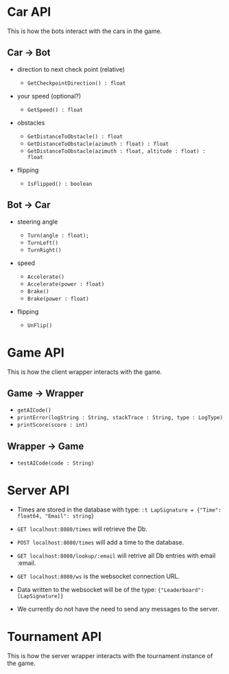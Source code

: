 Car API
============
This is how the bots interact with the cars in the game.

Car → Bot
-----

* direction to next check point (relative)
    - `GetCheckpointDirection() : float`

* your speed (optional?)
    - `GetSpeed() : float`

* obstacles
   - `GetDistanceToObstacle() : float`
   - `GetDistanceToObstacle(azimuth : float) : float`
   - `GetDistanceToObstacle(azimuth : float, altitude : float) : float`

* flipping
   - `IsFlipped() : boolean`

Bot → Car
------

* steering angle
   - `Turn(angle : float);`
   - `TurnLeft()`
   - `TurnRight()`

* speed
   - `Accelerate()`
   - `Accelerate(power : float)`
   - `Brake()`
   - `Brake(power : float)`

* flipping
   - `UnFlip()`

Game API
============
This is how the client wrapper interacts with the game.

Game → Wrapper
--------------
* `getAICode()`
* `printError(logString : String, stackTrace : String, type : LogType)`
* `printScore(score : int)`
    
Wrapper → Game
--------------
* `testAICode(code : String)`

Server API
==========

* Times are stored in the database with type:
  `:t LapSignature = {"Time": float64, "Email": string}`

* `GET localhost:8080/times` will retrieve the Db.

* `POST localhost:8080/times` will add a time to the database.

* `GET localhost:8080/lookup/:email` will retrive all Db entries with
  email :email.

* `GET localhost:8080/ws` is the websocket connection URL.

* Data written to the websocket will be of the type:
  `{"Leaderboard": [LapSignature]}`

* We currently do not have the need to send any messages to the server.

Tournament API
==============
This is how the server wrapper interacts with the tournament instance of the game.
